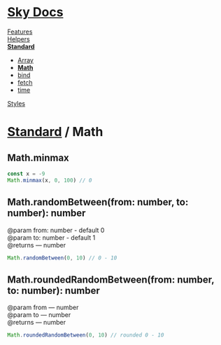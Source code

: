 <!--- This Math was auto-generated using "npx sky readme build" --> 

# [Sky Docs](/README.md)

[Features](../../features/Features.md)   
[Helpers](../../helpers/Helpers.md)   
**[Standard](../../standard/Standard.md)**   
* [Array](../../standard/Array/Array.md)
* **[Math](../../standard/Math/Math.md)**
* [bind](../../standard/bind/bind.md)
* [fetch](../../standard/fetch/fetch.md)
* [time](../../standard/time/time.md)
  
[Styles](../../styles/Styles.md)   

# [Standard](../../standard/Standard.md) / Math

## Math.minmax

```typescript
const x = -9
Math.minmax(x, 0, 100) // 0

```

## Math.randomBetween(from: number, to: number): number

@param from: number - default 0  
@param to: number - default 1  
@returns — number

```typescript
Math.randomBetween(0, 10) // 0 - 10

```

## Math.roundedRandomBetween(from: number, to: number): number

@param from — number  
@param to — number  
@returns — number

```typescript
Math.roundedRandomBetween(0, 10) // rounded 0 - 10

```